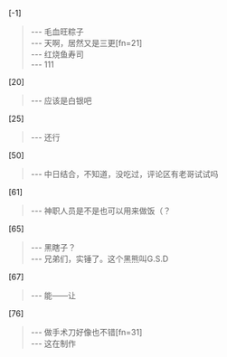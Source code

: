 
[-1] 
>--- 毛血旺粽子<br>
>--- 天啊，居然又是三更[fn=21]<br>
>--- 红烧鱼寿司<br>
>--- 111<br>

[20] 
>--- 应该是白银吧<br>

[25] 
>--- 还行<br>

[50] 
>--- 中日结合，不知道，没吃过，评论区有老哥试试吗<br>

[61] 
>--- 神职人员是不是也可以用来做饭（？<br>

[65] 
>--- 黑瞎子？<br>
>--- 兄弟们，实锤了。这个黑熊叫G.S.D<br>

[67] 
>--- 能——让<br>

[76] 
>--- 做手术刀好像也不错[fn=31]<br>
>--- 这在制作<br>
